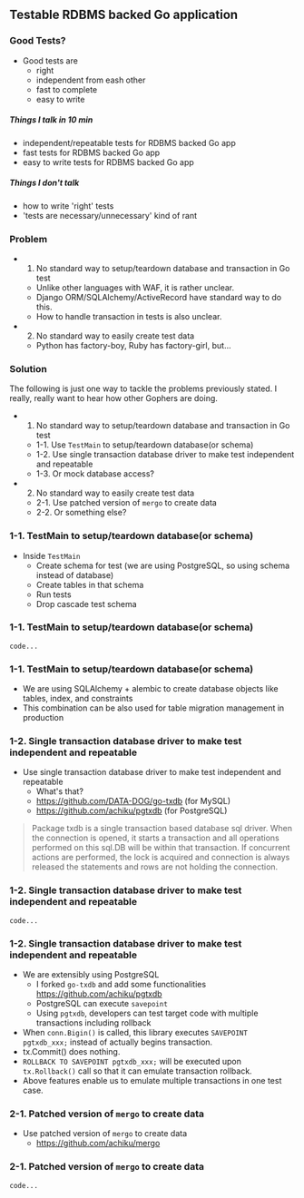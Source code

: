 ## Testable RDBMS backed Go application

### Good Tests?

- Good tests are
    * right
    * independent from eash other
    * fast to complete
    * easy to write

##### Things I talk in 10 min

- independent/repeatable tests for RDBMS backed Go app
- fast tests for RDBMS backed Go app
- easy to write tests for RDBMS backed Go app

##### Things I don't talk

- how to write 'right' tests
- 'tests are necessary/unnecessary' kind of rant


### Problem

- 1. No standard way to setup/teardown database and transaction in Go test
    * Unlike other languages with WAF, it is rather unclear.
    * Django ORM/SQLAlchemy/ActiveRecord have standard way to do this.
    * How to handle transaction in tests is also unclear.
- 2. No standard way to easily create test data
    * Python has factory-boy, Ruby has factory-girl, but...


### Solution

The following is just one way to tackle the problems previously stated. I really, really want to hear how other Gophers are doing.

- 1. No standard way to setup/teardown database and transaction in Go test
    - 1-1. Use `TestMain` to setup/teardown database(or schema)
    - 1-2. Use single transaction database driver to make test independent and repeatable
    - 1-3. Or mock database access?
- 2. No standard way to easily create test data
    - 2-1. Use patched version of `mergo` to create data
    - 2-2. Or something else?


### 1-1. TestMain to setup/teardown database(or schema)

- Inside `TestMain`
    - Create schema for test (we are using PostgreSQL, so using schema instead of database)
    - Create tables in that schema
    - Run tests
    - Drop cascade test schema


### 1-1. TestMain to setup/teardown database(or schema)

```
code...
```



### 1-1. TestMain to setup/teardown database(or schema)

- We are using SQLAlchemy + alembic to create database objects like tables, index, and constraints
- This combination can be also used for table migration management in production


### 1-2. Single transaction database driver to make test independent and repeatable

- Use single transaction database driver to make test independent and repeatable
    - What's that?
    - https://github.com/DATA-DOG/go-txdb (for MySQL)
    - https://github.com/achiku/pgtxdb (for PostgreSQL)

> Package txdb is a single transaction based database sql driver. When the connection is opened, it starts a transaction and all operations performed on this sql.DB will be within that transaction. If concurrent actions are performed, the lock is acquired and connection is always released the statements and rows are not holding the connection.


### 1-2. Single transaction database driver to make test independent and repeatable

```
code...
```


### 1-2. Single transaction database driver to make test independent and repeatable

- We are extensibly using PostgreSQL
    * I forked `go-txdb` and add some functionalities https://github.com/achiku/pgtxdb
    * PostgreSQL can execute `savepoint`
    * Using `pgtxdb`, developers can test target code with multiple transactions including rollback
- When `conn.Bigin()` is called, this library executes `SAVEPOINT pgtxdb_xxx;` instead of actually begins transaction.
- tx.Commit() does nothing.
- `ROLLBACK TO SAVEPOINT pgtxdb_xxx;` will be executed upon `tx.Rollback()` call so that it can emulate transaction rollback.
- Above features enable us to emulate multiple transactions in one test case.


### 2-1. Patched version of `mergo` to create data

- Use patched version of `mergo` to create data
    - https://github.com/achiku/mergo


### 2-1. Patched version of `mergo` to create data

```
code...
```

